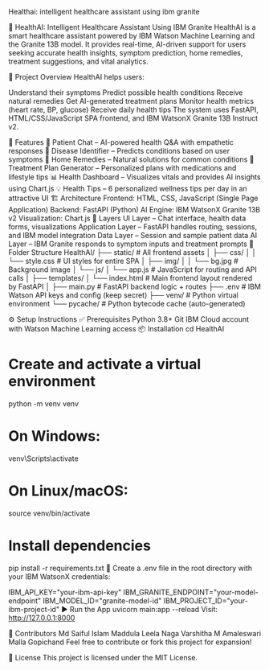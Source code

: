 
Healthai: intelligent healthcare assistant using ibm granite

🧠 HealthAI: Intelligent Healthcare Assistant Using IBM Granite HealthAI is a smart healthcare assistant powered by IBM Watson Machine Learning and the Granite 13B model. It provides real-time, AI-driven support for users seeking accurate health insights, symptom prediction, home remedies, treatment suggestions, and vital analytics.

🎯 Project Overview HealthAI helps users:

Understand their symptoms Predict possible health conditions Receive natural remedies Get AI-generated treatment plans Monitor health metrics (heart rate, BP, glucose) Receive daily health tips The system uses FastAPI, HTML/CSS/JavaScript SPA frontend, and IBM WatsonX Granite 13B Instruct v2.

🧩 Features 💬 Patient Chat – AI-powered health Q&A with empathetic responses 🧪 Disease Identifier – Predicts conditions based on user symptoms 🌿 Home Remedies – Natural solutions for common conditions 💊 Treatment Plan Generator – Personalized plans with medications and lifestyle tips 📊 Health Dashboard – Visualizes vitals and provides AI insights using Chart.js 💡 Health Tips – 6 personalized wellness tips per day in an attractive UI 🏗️ Architecture Frontend: HTML, CSS, JavaScript (Single Page Application) Backend: FastAPI (Python) AI Engine: IBM WatsonX Granite 13B v2 Visualization: Chart.js 🔄 Layers UI Layer – Chat interface, health data forms, visualizations Application Layer – FastAPI handles routing, sessions, and IBM model integration Data Layer – Session and sample patient data AI Layer – IBM Granite responds to symptom inputs and treatment prompts 📁 Folder Structure HealthAI/ ├── static/                      # All frontend assets │   ├── css/ │   │   └── style.css            # UI styles for entire SPA │   ├── img/ │   │   └── bg.jpg               # Background image │   └── js/ │       └── app.js              # JavaScript for routing and API calls │ ├── templates/ │   └── index.html              # Main frontend layout rendered by FastAPI │ ├── main.py                     # FastAPI backend logic + routes ├── .env                        # IBM Watson API keys and config (keep secret) ├── venv/                       # Python virtual environment └── pycache/                # Python bytecode cache (auto-generated)

⚙️ Setup Instructions
✅ Prerequisites
Python 3.8+
Git
IBM Cloud account with Watson Machine Learning access
📦 Installation
cd HealthAI

# Create and activate a virtual environment
python -m venv venv

# On Windows:
venv\Scripts\activate

# On Linux/macOS:
source venv/bin/activate

# Install dependencies
pip install -r requirements.txt
📌 Create a .env file in the root directory with your IBM WatsonX credentials:

IBM_API_KEY="your-ibm-api-key"
IBM_GRANITE_ENDPOINT="your-model-endpoint"
IBM_MODEL_ID="granite-model-id"
IBM_PROJECT_ID="your-ibm-project-id"
▶️ Run the App
uvicorn main:app --reload
Visit: http://127.0.0.1:8000

👥 Contributors
Md Saiful Islam 
Maddula Leela Naga Varshitha 
M Amaleswari 
Malla Gopichand 
Feel free to contribute or fork this project for expansion!

📄 License
This project is licensed under the MIT License.

